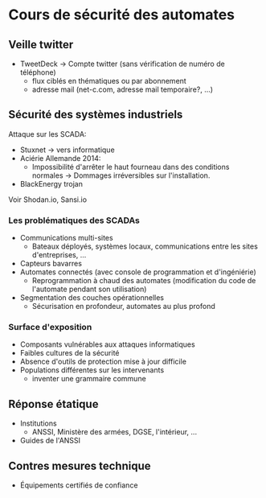 # Cours de sécurité des automates

## Veille twitter

- TweetDeck  -> Compte twitter (sans vérification de numéro de téléphone)
    - flux ciblés en thématiques ou par abonnement
    - adresse mail (net-c.com, adresse mail temporaire?, ...)

## Sécurité des systèmes industriels

Attaque sur les SCADA:
- Stuxnet -> vers informatique
- Aciérie Allemande 2014:
    - Impossibilité d'arrêter le haut fourneau dans des conditions normales -> 
      Dommages irréversibles sur l'installation.
- BlackEnergy trojan

Voir Shodan.io, Sansi.io

### Les problématiques des SCADAs

- Communications multi-sites
    - Bateaux déployés, systèmes locaux, communications entre les sites
      d'entreprises, ...
- Capteurs bavarres
- Automates connectés (avec console de programmation et d'ingéniérie)
    - Reprogrammation à chaud des automates (modification du code de
      l'automate pendant son utilisation)
- Segmentation des couches opérationnelles
    - Sécurisation en profondeur, automates au plus profond

### Surface d'exposition

- Composants vulnérables aux attaques informatiques
- Faibles cultures de la sécurité
- Absence d'outils de protection mise à jour difficile
- Populations différentes sur les intervenants
    - inventer une grammaire commune

## Réponse étatique

- Institutions
    - ANSSI, Ministère des armées, DGSE, l'intérieur, ...
- Guides de l'ANSSI

## Contres mesures technique

- Équipements certifiés de confiance


